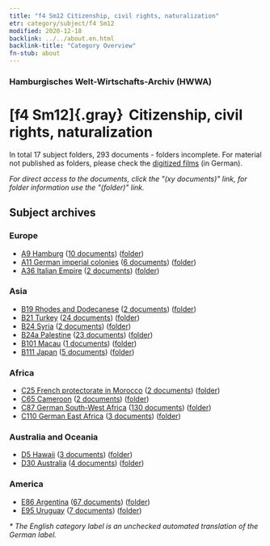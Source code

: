 ```yaml
---
title: "f4 Sm12 Citizenship, civil rights, naturalization"
etr: category/subject/f4 Sm12
modified: 2020-12-18
backlink: ../../about.en.html
backlink-title: "Category Overview"
fn-stub: about
---
```


### Hamburgisches Welt-Wirtschafts-Archiv (HWWA)
# [f4 Sm12]{.gray}&#8201; Citizenship, civil rights, naturalization&#160; 





In total 17 subject folders, 293 documents - folders incomplete.
For material not published as folders, please check the [digitized films](/film/h1_sh) (in German).

_For direct access to the documents, click the "(xy documents)" link, for folder information use the "(folder)" link._

## Subject archives



### Europe

- [A9 Hamburg](../../../geo/about.en.html#A9) (<a href="https://dfg-viewer.de/show/?tx_dlf[id]=https://pm20.zbw.eu/mets/sh/1409xx/140905/1443xx/144368/public.mets.en.xml" target="_blank">10 documents</a>) ([folder](http://purl.org/pressemappe20/folder/sh/140905,144368))
- [A11 German imperial colonies](../../../geo/about.en.html#A11) (<a href="https://dfg-viewer.de/show/?tx_dlf[id]=https://pm20.zbw.eu/mets/sh/1409xx/140960/1443xx/144368/public.mets.en.xml" target="_blank">6 documents</a>) ([folder](http://purl.org/pressemappe20/folder/sh/140960,144368))
- [A36 Italian Empire](../../../geo/about.en.html#A36) (<a href="https://dfg-viewer.de/show/?tx_dlf[id]=https://pm20.zbw.eu/mets/sh/1410xx/141012/1443xx/144368/public.mets.en.xml" target="_blank">2 documents</a>) ([folder](http://purl.org/pressemappe20/folder/sh/141012,144368))

### Asia

- [B19 Rhodes and Dodecanese](../../../geo/about.en.html#B19) (<a href="https://dfg-viewer.de/show/?tx_dlf[id]=https://pm20.zbw.eu/mets/sh/1411xx/141106/1443xx/144368/public.mets.en.xml" target="_blank">2 documents</a>) ([folder](http://purl.org/pressemappe20/folder/sh/141106,144368))
- [B21 Turkey](../../../geo/about.en.html#B21) (<a href="https://dfg-viewer.de/show/?tx_dlf[id]=https://pm20.zbw.eu/mets/sh/1411xx/141111/1443xx/144368/public.mets.en.xml" target="_blank">24 documents</a>) ([folder](http://purl.org/pressemappe20/folder/sh/141111,144368))
- [B24 Syria](../../../geo/about.en.html#B24) (<a href="https://dfg-viewer.de/show/?tx_dlf[id]=https://pm20.zbw.eu/mets/sh/1411xx/141114/1443xx/144368/public.mets.en.xml" target="_blank">2 documents</a>) ([folder](http://purl.org/pressemappe20/folder/sh/141114,144368))
- [B24a Palestine](../../../geo/about.en.html#B24a) (<a href="https://dfg-viewer.de/show/?tx_dlf[id]=https://pm20.zbw.eu/mets/sh/1411xx/141115/1443xx/144368/public.mets.en.xml" target="_blank">23 documents</a>) ([folder](http://purl.org/pressemappe20/folder/sh/141115,144368))
- [B101 Macau](../../../geo/about.en.html#B101) (<a href="https://dfg-viewer.de/show/?tx_dlf[id]=https://pm20.zbw.eu/mets/sh/1412xx/141267/1443xx/144368/public.mets.en.xml" target="_blank">1 documents</a>) ([folder](http://purl.org/pressemappe20/folder/sh/141267,144368))
- [B111 Japan](../../../geo/about.en.html#B111) (<a href="https://dfg-viewer.de/show/?tx_dlf[id]=https://pm20.zbw.eu/mets/sh/1412xx/141272/1443xx/144368/public.mets.en.xml" target="_blank">5 documents</a>) ([folder](http://purl.org/pressemappe20/folder/sh/141272,144368))

### Africa

- [C25 French protectorate in Morocco](../../../geo/about.en.html#C25) (<a href="https://dfg-viewer.de/show/?tx_dlf[id]=https://pm20.zbw.eu/mets/sh/1413xx/141358/1443xx/144368/public.mets.en.xml" target="_blank">2 documents</a>) ([folder](http://purl.org/pressemappe20/folder/sh/141358,144368))
- [C65 Cameroon](../../../geo/about.en.html#C65) (<a href="https://dfg-viewer.de/show/?tx_dlf[id]=https://pm20.zbw.eu/mets/sh/1414xx/141410/1443xx/144368/public.mets.en.xml" target="_blank">2 documents</a>) ([folder](http://purl.org/pressemappe20/folder/sh/141410,144368))
- [C87 German South-West Africa](../../../geo/about.en.html#C87) (<a href="https://dfg-viewer.de/show/?tx_dlf[id]=https://pm20.zbw.eu/mets/sh/1414xx/141450/1443xx/144368/public.mets.en.xml" target="_blank">130 documents</a>) ([folder](http://purl.org/pressemappe20/folder/sh/141450,144368))
- [C110 German East Africa](../../../geo/about.en.html#C110) (<a href="https://dfg-viewer.de/show/?tx_dlf[id]=https://pm20.zbw.eu/mets/sh/1414xx/141471/1443xx/144368/public.mets.en.xml" target="_blank">3 documents</a>) ([folder](http://purl.org/pressemappe20/folder/sh/141471,144368))

### Australia and Oceania

- [D5 Hawaii](../../../geo/about.en.html#D5) (<a href="https://dfg-viewer.de/show/?tx_dlf[id]=https://pm20.zbw.eu/mets/sh/1415xx/141595/1443xx/144368/public.mets.en.xml" target="_blank">3 documents</a>) ([folder](http://purl.org/pressemappe20/folder/sh/141595,144368))
- [D30 Australia](../../../geo/about.en.html#D30) (<a href="https://dfg-viewer.de/show/?tx_dlf[id]=https://pm20.zbw.eu/mets/sh/1416xx/141621/1443xx/144368/public.mets.en.xml" target="_blank">4 documents</a>) ([folder](http://purl.org/pressemappe20/folder/sh/141621,144368))

### America

- [E86 Argentina](../../../geo/about.en.html#E86) (<a href="https://dfg-viewer.de/show/?tx_dlf[id]=https://pm20.zbw.eu/mets/sh/1416xx/141692/1443xx/144368/public.mets.en.xml" target="_blank">67 documents</a>) ([folder](http://purl.org/pressemappe20/folder/sh/141692,144368))
- [E95 Uruguay](../../../geo/about.en.html#E95) (<a href="https://dfg-viewer.de/show/?tx_dlf[id]=https://pm20.zbw.eu/mets/sh/1416xx/141695/1443xx/144368/public.mets.en.xml" target="_blank">7 documents</a>) ([folder](http://purl.org/pressemappe20/folder/sh/141695,144368))


_* The English category label is an unchecked automated translation of the German label._

